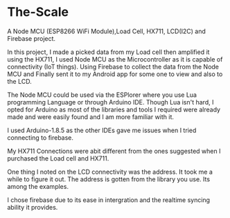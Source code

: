 # The-Scale
A Node MCU (ESP8266 WiFi Module),Load Cell, HX711, LCD(I2C) and Firebase project.

In this project, I made a picked data from my Load cell then amplified it using the HX711,
I used Node MCU as the Microcontroller as it is capable of connectivity (IoT things).
Using Firebase to collect the data from the Node MCU and Finally sent it to my Android app for some one to view and also to the LCD.

The Node MCU could be used via the ESPlorer where you use Lua programming Language or through Arduino IDE. Though Lua isn't hard, I opted for Arduino as most of the libraries and tools I required were already made and were easily found and I am more familiar with it.

I used Arduino-1.8.5 as the other IDEs gave me issues when I tried connecting to firebase.

My HX711 Connections were abit different from the ones suggested when I purchased the Load cell and HX711.

One thing I noted on the LCD connectivity was the address. It took me a while to figure it out. The address is gotten from the library you use. Its among the examples. 

I chose firebase due to its ease in intergration and the realtime syncing ability it provides.

